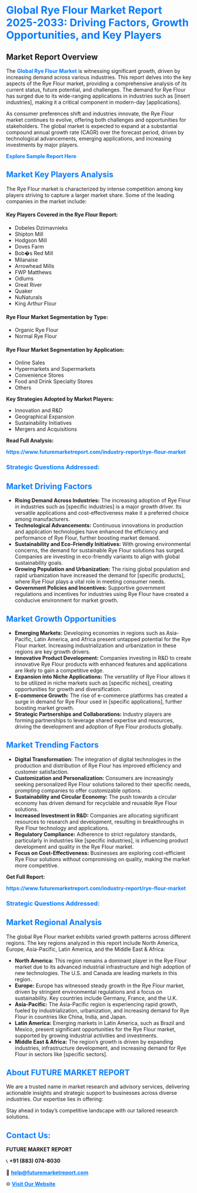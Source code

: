 <h1 style="color: #007BFF;">Global Rye Flour Market Report 2025-2033: Driving Factors, Growth Opportunities, and Key Players</h1>

<section id="overview">
<h2>Market Report Overview</h2>
<p>The <a href="https://www.futuremarketreport.com/industry-report/rye-flour-market" style="color: #007BFF; text-decoration: none;"><strong>Global Rye Flour Market</strong></a> is witnessing significant growth, driven by increasing demand across various industries. This report delves into the key aspects of the Rye Flour market, providing a comprehensive analysis of its current status, future potential, and challenges. The demand for Rye Flour has surged due to its wide-ranging applications in industries such as [insert industries], making it a critical component in modern-day [applications].</p>
<p>As consumer preferences shift and industries innovate, the Rye Flour market continues to evolve, offering both challenges and opportunities for stakeholders. The global market is expected to expand at a substantial compound annual growth rate (CAGR) over the forecast period, driven by technological advancements, emerging applications, and increasing investments by major players.</p>
</section>

<section id="overview">
<p><a href="https://www.futuremarketreport.com/request-sample/reportId=52251" style="color: #007BFF; text-decoration: none;"><strong>Explore Sample Report Here</strong></a></p>
</section>

<section id="key-players">
<h2 style="color: #007BFF;">Market Key Players Analysis</h2>
<p>The Rye Flour market is characterized by intense competition among key players striving to capture a larger market share. Some of the leading companies in the market include:</p>
<h4>Key Players Covered in the Rye Flour Report:</h4>
<ul><li>Dobeles Dzirnavnieks</li><li>Shipton Mill</li><li>Hodgson Mill</li><li>Doves Farm</li><li>Bob�s Red Mill</li><li>Milanaise</li><li>Arrowhead Mills</li><li>FWP Matthews</li><li>Odlums</li><li>Great River</li><li>Quaker</li><li>NuNaturals</li><li>King Arthur Flour</li></ul>
<h4>Rye Flour Market Segmentation by Type:</h4>
<ul><li>Organic Rye Flour</li><li>Normal Rye Flour</li></ul>

<h4>Rye Flour Market Segmentation by Application:</h4>
<ul><li>Online Sales</li><li>Hypermarkets and Supermarkets</li><li>Convenience Stores</li><li>Food and Drink Specialty Stores</li><li>Others</li></ul>
<p><strong>Key Strategies Adopted by Market Players:</strong></p>
<ul>
<li>Innovation and R&D</li>
<li>Geographical Expansion</li>
<li>Sustainability Initiatives</li>
<li>Mergers and Acquisitions</li>
</ul>
</section>

<section>
<p><strong>Read Full Analysis: </strong></p><a href="https://www.futuremarketreport.com/industry-report/rye-flour-market" style="color: #007BFF; text-decoration: none;"><strong>https://www.futuremarketreport.com/industry-report/rye-flour-market</strong></a>
<h3 style="color: #007BFF;">Strategic Questions Addressed:</h3>
</section>

<section id="driving-factors">
<h2 style="color: #007BFF;">Market Driving Factors</h2>
<ul>
<li><strong>Rising Demand Across Industries:</strong> The increasing adoption of Rye Flour in industries such as [specific industries] is a major growth driver. Its versatile applications and cost-effectiveness make it a preferred choice among manufacturers.</li>
<li><strong>Technological Advancements:</strong> Continuous innovations in production and application technologies have enhanced the efficiency and performance of Rye Flour, further boosting market demand.</li>
<li><strong>Sustainability and Eco-Friendly Initiatives:</strong> With growing environmental concerns, the demand for sustainable Rye Flour solutions has surged. Companies are investing in eco-friendly variants to align with global sustainability goals.</li>
<li><strong>Growing Population and Urbanization:</strong> The rising global population and rapid urbanization have increased the demand for [specific products], where Rye Flour plays a vital role in meeting consumer needs.</li>
<li><strong>Government Policies and Incentives:</strong> Supportive government regulations and incentives for industries using Rye Flour have created a conducive environment for market growth.</li>
</ul>
</section>

<section id="growth-opportunities">
<h2 style="color: #007BFF;">Market Growth Opportunities</h2>
<ul>
<li><strong>Emerging Markets:</strong> Developing economies in regions such as Asia-Pacific, Latin America, and Africa present untapped potential for the Rye Flour market. Increasing industrialization and urbanization in these regions are key growth drivers.</li>
<li><strong>Innovative Product Development:</strong> Companies investing in R&D to create innovative Rye Flour products with enhanced features and applications are likely to gain a competitive edge.</li>
<li><strong>Expansion into Niche Applications:</strong> The versatility of Rye Flour allows it to be utilized in niche markets such as [specific niches], creating opportunities for growth and diversification.</li>
<li><strong>E-commerce Growth:</strong> The rise of e-commerce platforms has created a surge in demand for Rye Flour used in [specific applications], further boosting market growth.</li>
<li><strong>Strategic Partnerships and Collaborations:</strong> Industry players are forming partnerships to leverage shared expertise and resources, driving the development and adoption of Rye Flour products globally.</li>
</ul>
</section>

<section id="trending-factors">
<h2 style="color: #007BFF;">Market Trending Factors</h2>
<ul>
<li><strong>Digital Transformation:</strong> The integration of digital technologies in the production and distribution of Rye Flour has improved efficiency and customer satisfaction.</li>
<li><strong>Customization and Personalization:</strong> Consumers are increasingly seeking personalized Rye Flour solutions tailored to their specific needs, prompting companies to offer customizable options.</li>
<li><strong>Sustainability and Circular Economy:</strong> The push towards a circular economy has driven demand for recyclable and reusable Rye Flour solutions.</li>
<li><strong>Increased Investment in R&D:</strong> Companies are allocating significant resources to research and development, resulting in breakthroughs in Rye Flour technology and applications.</li>
<li><strong>Regulatory Compliance:</strong> Adherence to strict regulatory standards, particularly in industries like [specific industries], is influencing product development and quality in the Rye Flour market.</li>
<li><strong>Focus on Cost-Effectiveness:</strong> Businesses are exploring cost-efficient Rye Flour solutions without compromising on quality, making the market more competitive.</li>
</ul>
</section>

<section>
<p><strong>Get Full Report: </strong></p><a href="https://www.futuremarketreport.com/industry-report/rye-flour-market" style="color: #007BFF; text-decoration: none;"><strong>https://www.futuremarketreport.com/industry-report/rye-flour-market</strong></a>
<h3 style="color: #007BFF;">Strategic Questions Addressed:</h3>
</section>


<section id="regional-analysis">
<h2 style="color: #007BFF;">Market Regional Analysis</h2>
<p>The global Rye Flour market exhibits varied growth patterns across different regions. The key regions analyzed in this report include North America, Europe, Asia-Pacific, Latin America, and the Middle East & Africa:</p>
<ul>
<li><strong>North America:</strong> This region remains a dominant player in the Rye Flour market due to its advanced industrial infrastructure and high adoption of new technologies. The U.S. and Canada are leading markets in this region.</li>
<li><strong>Europe:</strong> Europe has witnessed steady growth in the Rye Flour market, driven by stringent environmental regulations and a focus on sustainability. Key countries include Germany, France, and the U.K.</li>
<li><strong>Asia-Pacific:</strong> The Asia-Pacific region is experiencing rapid growth, fueled by industrialization, urbanization, and increasing demand for Rye Flour in countries like China, India, and Japan.</li>
<li><strong>Latin America:</strong> Emerging markets in Latin America, such as Brazil and Mexico, present significant opportunities for the Rye Flour market, supported by growing industrial activities and investments.</li>
<li><strong>Middle East & Africa:</strong> The region’s growth is driven by expanding industries, infrastructure development, and increasing demand for Rye Flour in sectors like [specific sectors].</li>
</ul>
</section>

<footer>
<h2 style="color: #007BFF;">About FUTURE MARKET REPORT</h2>
<p>We are a trusted name in market research and advisory services, delivering actionable insights and strategic support to businesses across diverse industries. Our expertise lies in offering:</p>

<p>Stay ahead in today’s competitive landscape with our tailored research solutions.</p>

<h2 style="color: #007BFF;">Contact Us:</h2>
<p><strong>FUTURE MARKET REPORT</strong></p>
<p>📞 <strong>+91 (883) 074-8030</strong></p>
<p>📧 <strong><a href="mailto:help@futuremarketreport.com" style="color: #007BFF;">help@futuremarketreport.com</a></strong></p>
<p>🌐 <strong><a href="https://www.futuremarketreport.com/" style="color: #007BFF;">Visit Our Website</a></strong></p>
</footer>